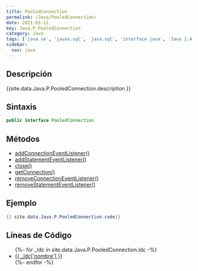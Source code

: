 ```yaml
---
title: PooledConnection
permalink: /Java/PooledConnection/
date: 2021-01-11
key: Java.P.PooledConnection
category: Java
tags: ['java se', 'javax.sql', 'java.sql', 'interface java', 'Java 1.4']
sidebar: 
  nav: java
---
```


## Descripción
{{site.data.Java.P.PooledConnection.description }}

## Sintaxis
~~~java
public interface PooledConnection
~~~

## Métodos
* [addConnectionEventListener()](/Java/PooledConnection/addConnectionEventListener)
* [addStatementEventListener()](/Java/PooledConnection/addStatementEventListener)
* [close()](/Java/PooledConnection/close)
* [getConnection()](/Java/PooledConnection/getConnection)
* [removeConnectionEventListener()](/Java/PooledConnection/removeConnectionEventListener)
* [removeStatementEventListener()](/Java/PooledConnection/removeStatementEventListener)

## Ejemplo
~~~java
{{ site.data.Java.P.PooledConnection.code}}
~~~

## Líneas de Código
<ul>
{%- for _ldc in site.data.Java.P.PooledConnection.ldc -%}
   <li>
       <a href="{{_ldc['url'] }}">{{ _ldc['nombre'] }}</a>
   </li>
{%- endfor -%}
</ul>
